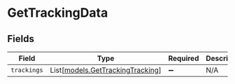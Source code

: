 # GetTrackingData


## Fields

| Field                                                                | Type                                                                 | Required                                                             | Description                                                          |
| -------------------------------------------------------------------- | -------------------------------------------------------------------- | -------------------------------------------------------------------- | -------------------------------------------------------------------- |
| `trackings`                                                          | List[[models.GetTrackingTracking](../models/gettrackingtracking.md)] | :heavy_minus_sign:                                                   | N/A                                                                  |